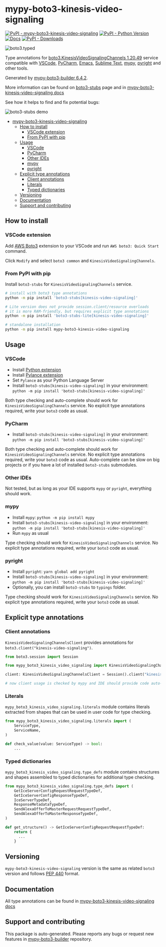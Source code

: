 <a id="mypy-boto3-kinesis-video-signaling"></a>

# mypy-boto3-kinesis-video-signaling

[![PyPI - mypy-boto3-kinesis-video-signaling](https://img.shields.io/pypi/v/mypy-boto3-kinesis-video-signaling.svg?color=blue)](https://pypi.org/project/mypy-boto3-kinesis-video-signaling)
[![PyPI - Python Version](https://img.shields.io/pypi/pyversions/mypy-boto3-kinesis-video-signaling.svg?color=blue)](https://pypi.org/project/mypy-boto3-kinesis-video-signaling)
[![Docs](https://img.shields.io/readthedocs/mypy-boto3-builder.svg?color=blue)](https://mypy-boto3-builder.readthedocs.io/)
[![PyPI - Downloads](https://img.shields.io/pypi/dm/mypy-boto3-kinesis-video-signaling?color=blue)](https://pypistats.org/packages/mypy-boto3-kinesis-video-signaling)

![boto3.typed](https://github.com/vemel/mypy_boto3_builder/raw/main/logo.png)

Type annotations for
[boto3.KinesisVideoSignalingChannels 1.20.49](https://boto3.amazonaws.com/v1/documentation/api/latest/reference/services/kinesis-video-signaling.html#KinesisVideoSignalingChannels)
service compatible with [VSCode](https://code.visualstudio.com/),
[PyCharm](https://www.jetbrains.com/pycharm/),
[Emacs](https://www.gnu.org/software/emacs/),
[Sublime Text](https://www.sublimetext.com/),
[mypy](https://github.com/python/mypy),
[pyright](https://github.com/microsoft/pyright) and other tools.

Generated by
[mypy-boto3-builder 6.4.2](https://github.com/vemel/mypy_boto3_builder).

More information can be found on
[boto3-stubs](https://pypi.org/project/boto3-stubs/) page and in
[mypy-boto3-kinesis-video-signaling docs](https://vemel.github.io/boto3_stubs_docs/mypy_boto3_kinesis_video_signaling/)

See how it helps to find and fix potential bugs:

![boto3-stubs demo](https://github.com/vemel/mypy_boto3_builder/raw/main/demo.gif)

- [mypy-boto3-kinesis-video-signaling](#mypy-boto3-kinesis-video-signaling)
  - [How to install](#how-to-install)
    - [VSCode extension](#vscode-extension)
    - [From PyPI with pip](#from-pypi-with-pip)
  - [Usage](#usage)
    - [VSCode](#vscode)
    - [PyCharm](#pycharm)
    - [Other IDEs](#other-ides)
    - [mypy](#mypy)
    - [pyright](#pyright)
  - [Explicit type annotations](#explicit-type-annotations)
    - [Client annotations](#client-annotations)
    - [Literals](#literals)
    - [Typed dictionaries](#typed-dictionaries)
  - [Versioning](#versioning)
  - [Documentation](#documentation)
  - [Support and contributing](#support-and-contributing)

<a id="how-to-install"></a>

## How to install

<a id="vscode-extension"></a>

### VSCode extension

Add
[AWS Boto3](https://marketplace.visualstudio.com/items?itemName=Boto3typed.boto3-ide)
extension to your VSCode and run `AWS boto3: Quick Start` command.

Click `Modify` and select `boto3 common` and `KinesisVideoSignalingChannels`.

<a id="from-pypi-with-pip"></a>

### From PyPI with pip

Install `boto3-stubs` for `KinesisVideoSignalingChannels` service.

```bash
# install with boto3 type annotations
python -m pip install 'boto3-stubs[kinesis-video-signaling]'

# Lite version does not provide session.client/resource overloads
# it is more RAM-friendly, but requires explicit type annotations
python -m pip install 'boto3-stubs-lite[kinesis-video-signaling]'

# standalone installation
python -m pip install mypy-boto3-kinesis-video-signaling
```

<a id="usage"></a>

## Usage

<a id="vscode"></a>

### VSCode

- Install
  [Python extension](https://marketplace.visualstudio.com/items?itemName=ms-python.python)
- Install
  [Pylance extension](https://marketplace.visualstudio.com/items?itemName=ms-python.vscode-pylance)
- Set `Pylance` as your Python Language Server
- Install `boto3-stubs[kinesis-video-signaling]` in your environment:
  `python -m pip install 'boto3-stubs[kinesis-video-signaling]'`

Both type checking and auto-complete should work for
`KinesisVideoSignalingChannels` service. No explicit type annotations required,
write your `boto3` code as usual.

<a id="pycharm"></a>

### PyCharm

- Install `boto3-stubs[kinesis-video-signaling]` in your environment:
  `python -m pip install 'boto3-stubs[kinesis-video-signaling]'`

Both type checking and auto-complete should work for
`KinesisVideoSignalingChannels` service. No explicit type annotations required,
write your `boto3` code as usual. Auto-complete can be slow on big projects or
if you have a lot of installed `boto3-stubs` submodules.

<a id="other-ides"></a>

### Other IDEs

Not tested, but as long as your IDE supports `mypy` or `pyright`, everything
should work.

<a id="mypy"></a>

### mypy

- Install `mypy`: `python -m pip install mypy`
- Install `boto3-stubs[kinesis-video-signaling]` in your environment:
  `python -m pip install 'boto3-stubs[kinesis-video-signaling]'`
- Run `mypy` as usual

Type checking should work for `KinesisVideoSignalingChannels` service. No
explicit type annotations required, write your `boto3` code as usual.

<a id="pyright"></a>

### pyright

- Install `pyright`: `yarn global add pyright`
- Install `boto3-stubs[kinesis-video-signaling]` in your environment:
  `python -m pip install 'boto3-stubs[kinesis-video-signaling]'`
- Optionally, you can install `boto3-stubs` to `typings` folder.

Type checking should work for `KinesisVideoSignalingChannels` service. No
explicit type annotations required, write your `boto3` code as usual.

<a id="explicit-type-annotations"></a>

## Explicit type annotations

<a id="client-annotations"></a>

### Client annotations

`KinesisVideoSignalingChannelsClient` provides annotations for
`boto3.client("kinesis-video-signaling")`.

```python
from boto3.session import Session

from mypy_boto3_kinesis_video_signaling import KinesisVideoSignalingChannelsClient

client: KinesisVideoSignalingChannelsClient = Session().client("kinesis-video-signaling")

# now client usage is checked by mypy and IDE should provide code auto-complete
```

<a id="literals"></a>

### Literals

`mypy_boto3_kinesis_video_signaling.literals` module contains literals
extracted from shapes that can be used in user code for type checking.

```python
from mypy_boto3_kinesis_video_signaling.literals import (
    ServiceType,
    ServiceName,
)

def check_value(value: ServiceType) -> bool:
    ...
```

<a id="typed-dictionaries"></a>

### Typed dictionaries

`mypy_boto3_kinesis_video_signaling.type_defs` module contains structures and
shapes assembled to typed dictionaries for additional type checking.

```python
from mypy_boto3_kinesis_video_signaling.type_defs import (
    GetIceServerConfigRequestRequestTypeDef,
    GetIceServerConfigResponseTypeDef,
    IceServerTypeDef,
    ResponseMetadataTypeDef,
    SendAlexaOfferToMasterRequestRequestTypeDef,
    SendAlexaOfferToMasterResponseTypeDef,
)

def get_structure() -> GetIceServerConfigRequestRequestTypeDef:
    return {
      ...
    }
```

<a id="versioning"></a>

## Versioning

`mypy-boto3-kinesis-video-signaling` version is the same as related `boto3`
version and follows [PEP 440](https://www.python.org/dev/peps/pep-0440/)
format.

<a id="documentation"></a>

## Documentation

All type annotations can be found in
[mypy-boto3-kinesis-video-signaling docs](https://vemel.github.io/boto3_stubs_docs/mypy_boto3_kinesis_video_signaling/)

<a id="support-and-contributing"></a>

## Support and contributing

This package is auto-generated. Please reports any bugs or request new features
in [mypy-boto3-builder](https://github.com/vemel/mypy_boto3_builder/issues/)
repository.
